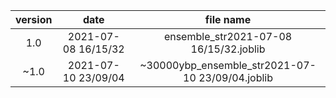|version|date|file name|
|:---:|:---:|:---:|
|1.0|2021-07-08 16/15/32|ensemble_str2021-07-08 16/15/32.joblib|
|~1.0|2021-07-10 23/09/04|~30000ybp_ensemble_str2021-07-10 23/09/04.joblib|
